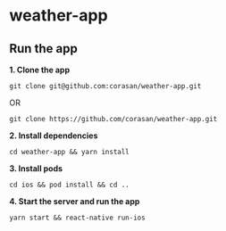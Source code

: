 # weather-app

## Run the app

**1. Clone the app**

`git clone git@github.com:corasan/weather-app.git`

OR

`git clone https://github.com/corasan/weather-app.git`

**2. Install dependencies**

`cd weather-app && yarn install`

**3. Install pods**

`cd ios && pod install && cd ..`

**4. Start the server and run the app**

`yarn start && react-native run-ios`
